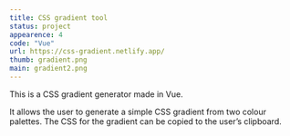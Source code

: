 ```yaml
---
title: CSS gradient tool
status: project
appearence: 4
code: "Vue"
url: https://css-gradient.netlify.app/
thumb: gradient.png
main: gradient2.png
---
```


This is a CSS gradient generator made in Vue.

It allows the user to generate a simple CSS gradient from two colour palettes. The CSS for the gradient can be copied to the user’s clipboard.
